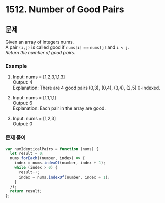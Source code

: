 # 1512. Number of Good Pairs

## 문제

Given an array of integers nums.  
A pair <code>(i,j)</code> is called good if <code>nums[i]</code> == <code>nums[j]</code> and <code>i < j</code>.  
_Return the number of good pairs_.

### Example

1. Input: nums = [1,2,3,1,1,3]  
   Output: 4  
   Explanation: There are 4 good pairs (0,3), (0,4), (3,4), (2,5) 0-indexed.

2. Input: nums = [1,1,1,1]  
   Output: 6  
   Explanation: Each pair in the array are good.

3. Input: nums = [1,2,3]  
   Output: 0

### 문제 풀이

```js
var numIdenticalPairs = function (nums) {
  let result = 0;
  nums.forEach((number, index) => {
    index = nums.indexOf(number, index + 1);
    while (index > 0) {
      result++;
      index = nums.indexOf(number, index + 1);
    }
  });
  return result;
};
```
